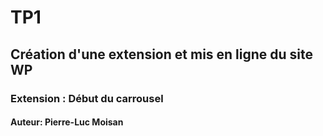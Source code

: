 # TP1
## Création d'une extension et mis en ligne du site WP
### Extension : Début du carrousel
#### Auteur: Pierre-Luc Moisan